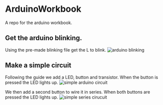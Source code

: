 # ArduinoWorkbook
A repo for the arduino workbook.

## Get the arduino blinking. 

Using the pre-made blinking file get the L to blink. 
![arduino blinking](https://user-images.githubusercontent.com/64553471/86491671-41b4c780-bd63-11ea-9518-f5f0ed4e6580.jpg)

## Make a simple circuit
Following the guide we add a LED, button and transistor. 
When the button is pressed the LED lights up.
![simple arduino circuit](https://user-images.githubusercontent.com/64553471/86491700-57c28800-bd63-11ea-9c05-3bef43b22265.jpg)

We then add a second button to wire it in series.
When both buttons are pressed the LED lights up.
![simple series cirucuit](https://user-images.githubusercontent.com/64553471/86491473-e08cf400-bd62-11ea-872c-12ec40e3c92b.jpg)
